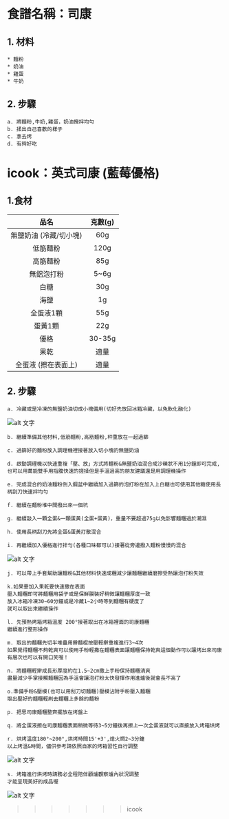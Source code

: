# 食譜名稱：司康
## 1. 材料
```
* 麵粉
* 奶油
* 雞蛋
* 牛奶
```
## 2. 步驟
```
a. 將麵粉,牛奶,雞蛋，奶油攪拌均勻
b. 揉出自己喜歡的樣子
c. 拿去烤
d. 有夠好吃
```

# icook：英式司康 (藍莓優格)
## 1.食材

| 品名 | 克數(g) |
|:-:|:-:|
| 無鹽奶油 (冷藏/切小塊)| 60g |
| 低筋麵粉 | 120g |
| 高筋麵粉 | 85g |
| 無鋁泡打粉 | 5~6g |
| 白糖 | 30g |
| 海鹽 | 1g |
| 全蛋液1顆 | 55g |
| 蛋黃1顆 | 22g |
| 優格 | 30-35g |
| 果乾 | 適量 |
| 全蛋液 (擦在表面上) | 適量 |

## 2. 步驟
```
a. 冷藏或是冷凍的無鹽奶油切成小塊備用(切好先放回冰箱冷藏，以免軟化融化)
```
![alt 文字](https://imageproxy.icook.network/resize?background=255%2C255%2C255&height=600&nocrop=false&stripmeta=true&type=auto&url=http%3A%2F%2Ftokyo-kitchen.icook.tw.s3.amazonaws.com%2Fuploads%2Fstep%2Fcover%2F1868530%2F44d1b2679fff4403.jpg&width=800 "Logo 標題文字 1")
```
b. 繼續準備其他材料,低筋麵粉,高筋麵粉,秤重放在一起過篩

c. 過篩好的麵粉放入調理機裡接著放入切小塊的無鹽奶油

d. 啟動調理機以快速重複「壓、放」方式將麵粉&無鹽奶油混合成沙礫狀不用1分鐘即可完成,也可以用萬能雙手用指腹快速的搓揉但是手溫過高的朋友建議還是用調理機操作

e. 完成混合的奶油麵粉倒入鋼盆中繼續加入過篩的泡打粉在加入上白糖也可使用其他糖使用長柄刮刀快速拌均勻

f. 繼續在麵粉堆中間撥出來一個坑

g. 繼續敲入一顆全蛋&一顆蛋黃(全蛋+蛋黃)，重量不要超過75g以免影響麵糰過於潮濕

h. 使用長柄刮刀先將全蛋&蛋黃打散混合

i. 再繼續加入優格進行拌勻(各種口味都可以)接著從旁邊撥入麵粉慢慢的混合
```
![alt 文字](https://imageproxy.icook.network/resize?background=255%2C255%2C255&height=600&nocrop=false&stripmeta=true&type=auto&url=http%3A%2F%2Ftokyo-kitchen.icook.tw.s3.amazonaws.com%2Fuploads%2Fstep%2Fcover%2F1868530%2F44d1b2679fff4403.jpg&width=800 "Logo 標題文字 1")
```
j. 可以帶上手套幫助讓麵粉&其他材料快速成糰減少讓麵糰繼續磨擦受熱讓泡打粉失效

k.如果要加入果乾要快速撒在表面
壓入麵糰即可將麵糰用袋子或是保鮮膜裝好稍微讓麵糰厚度一致
放入冰箱冷凍30~60分鐘或是冷藏1~2小時等到麵糰有硬度了
就可以取出來繼續操作

l. 先預熱烤箱烤箱溫度 200°接著取出在冰箱裡面的司康麵糰
繼續進行整形操作

m. 取出的麵糰先切半堆疊用擀麵棍按壓輕擀重複進行3~4次
如果覺得麵糰不夠乾爽可以使用手粉輕撒在麵糰表面讓麵糰保持乾爽這個動作可以讓烤出來司康有層次也可以有開口笑喔！

n. 將麵糰輕擀成長形厚度約在1.5~2cm撒上手粉保持麵糰清爽
盡量減少手掌接觸麵糰因為手溫會讓泡打粉太快發揮作用進爐後就會長不高了

o.準備手粉&壓模(也可以用刮刀切麵糰)壓模沾附手粉壓入麵糰
取出壓好的麵糰輕刷去麵糰上多餘的麵粉

p. 把思司康麵糰整齊擺放在烤盤上

q. 將全蛋液擦在司康麵糰表面稍微等待3~5分鐘後再擦上一次全蛋液就可以直接放入烤箱烘烤

r. 烘烤溫度180°~200°,烘烤時間15'+3',熄火燜2~3分鐘
以上烤溫&時間，儘供參考請依照自家的烤箱習性自行調整
```
![alt 文字](https://imageproxy.icook.network/resize?background=255%2C255%2C255&height=600&nocrop=false&stripmeta=true&type=auto&url=http%3A%2F%2Ftokyo-kitchen.icook.tw.s3.amazonaws.com%2Fuploads%2Fstep%2Fcover%2F1868535%2F6973c03e48cc92a7.jpg&width=800 "Logo 標題文字 1")
```
s. 烤箱進行烘烤時請務必全程陪伴顧爐觀察爐內狀況調整
才能呈現美好的成品喔
```
![alt 文字](https://imageproxy.icook.network/resize?background=255%2C255%2C255&height=600&nocrop=false&stripmeta=true&type=auto&url=http%3A%2F%2Ftokyo-kitchen.icook.tw.s3.amazonaws.com%2Fuploads%2Fstep%2Fcover%2F1868539%2Fadfb0505001bee05.jpg&width=800 "Logo 標題文字 1")
>>>>>>> icook
